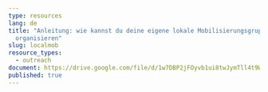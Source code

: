 ```yaml
---
type: resources
lang: de
title: "Anleitung: wie kannst du deine eigene lokale Mobilisierungsgruppe
  organisieren"
slug: localmob
resource_types:
  - outreach
document: https://drive.google.com/file/d/1w7DBP2jFOyvb1ui8twJymTll4t9WeTrz/view?usp=sharing
published: true
---
```

